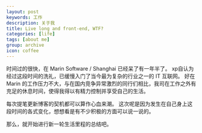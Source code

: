 ```yaml
---
layout: post
keywords: 工作
description: 关于我
title: Live long and front-end, WTF?
categories: [life]
tags: [about me]
group: archive
icon: coffee
---
```


时间过的很快，在 Marin Software / Shanghai 已经呆了有一年半了。
xp自认为经过这段时间的洗礼，已缓慢入门了当今最为复杂的行业之一的 IT 互联网。
好在 Marin 的工作压力不大，与在国内竞争异常激烈的同行们相比，我司在工作之外有充足的休息时间，使得我得以有精力控制并享受自己的生活。

每次提笔更新博客的契机都可以算作心血来潮。
这次呢是因为发生在自己身上这段时间的各式变化，想想看是有不少积极的方面可以说一说的。

那么，就开始进行新一轮生活里程的总结吧。

<div hidden>

## Get fit! 奔跑吧大兄弟！
过去的一年中，最值得自豪的事情是，我慢慢从一个不进行任何健身活着体育活动的大胖纸，变成了一个能跑个半马的大胖纸。
关心我的朋友们，与我聊天时会好奇地问起我健身减肥的理由，
“不减肥找不到媳妇”的观点是最容易被提起，而我也乐于附和，不管怎样这都是实话 😄。
为了让回头来看这篇文章的自己能感到骄傲，我会进行一下认真的思考，和艺术加工。

作为一个年岁近三十的大胖子，肥胖史几乎伴随了我整个人生的整个阶段。
坦白讲，减肥的想法时常会蹦出来，行动却是从来没有真正付诸于实践过。
肥胖这个属性真的会给人带来很重的负面效应，比如在生理上会增加各种可怕疾病的发病率，精神上容易疲劳，甚至还会使得性格变的容易自卑。
还有什么比一个孤独的一事无成的宅男胖子更可悲的呢？

幸运的是，在一切变的更加恶化之前，一个寻常的夜晚，我选择了离开电脑前，穿上运动装，走出家门，开始了持续至今的世纪公园溜达日常。

世纪公园一圈正好是五公里。
快走，一公里，二公里，三公里，五公里。

马拉松。
膝盖。
有氧无氧。

健身真的很神奇。他改变了我xxxx方面。

体型上：回头看自己在上学时候所留下的照片。

性格，态度上。

在我眼中，Inside Out 这部皮克斯动画是一个喜欢思考心理学知识人的一个视觉盛宴。
不多说电影内容，我十分赞同里面关于性格，记忆和人格之间的关系。

所谓的人生转折点，大概可以看作是获得一个可以形成人格岛的核心记忆。

## Path to fullstack?!
一天公司领导 M 问我，有没有兴趣转入做专职的前端工作。

前端技术发展的相当迅猛。不仅需要大量的经验，还需要持续性的学习。
被虐的满头包。
国庆。做了Polymer Chat。

</div>
